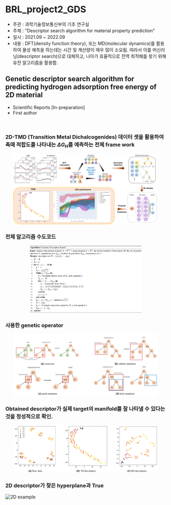 # BRL_project2_GDS

- 주관 : 과학기술정보통신부의 기초 연구실
- 주제 : "Descriptor search algorithm for material property prediction"
- 일시 : 2021.09 ~ 2022.09
- 내용 : DFT(density function theory), 또는 MD(molecular dynamics)를 활용하여 물성 예측을 하는데는 시간 및 계산량이 매우 많이 소요됨. 따라서 이를 머신러닝(descriptor search)으로 대체하고, 나아가 효율적으로 전역 최적해를 찾기 위해 유전 알고리즘을 활용함.


## Genetic descriptor search algorithm for predicting hydrogen adsorption free energy of 2D material
- Scientific Reports [In-preparation]
- First author

</br>

### 2D-TMD (Transition Metal Dichalcogenides) 데이터 셋을 활용하여 촉매 적합도를 나타내는 $\Delta G_H$를 예측하는 전체 frame work

<p align="center">
    <img src="./assets/Overview.png" width="90%" />
</p>

### 전체 알고리즘 수도코드

<p align="center">
    <img src="./assets/algorithm.PNG" width="70%" />
</p>

### 사용한 genetic operator

<p align="center">
    <img src="./assets/genetic_operators.PNG" width="90%" />
</p>

### Obtained descriptor가 실제 target의 manifold를 잘 나타낼 수 있다는 것을 정성적으로 확인.

<p align="center">
    <img src="./assets/TSNE.PNG" width="90%" />
</p>

### 2D descriptor가 찾은 hyperplane과 True

![2D example](https://user-images.githubusercontent.com/59224742/230302804-17f2cee8-eb87-4ce8-9f25-c5a06e7b8c91.gif)

